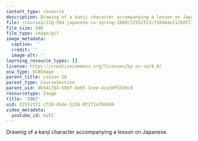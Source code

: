 ```yaml
---
content_type: resource
description: Drawing of a kanji character accompanying a lesson on Japanese.
file: /courses/21g-504-japanese-iv-spring-2009/22552f21cf28d64e11260f271a70d4d6_2867.gif
file_size: 490
file_type: image/gif
image_metadata:
  caption: ''
  credit: ''
  image-alt: ''
learning_resource_types: []
license: https://creativecommons.org/licenses/by-nc-sa/4.0/
ocw_type: OCWImage
parent_title: Lesson 18
parent_type: CourseSection
parent_uid: 8b541784-586f-4e65-3cee-4ca3df5330c8
resourcetype: Image
title: '2867'
uid: 22552f21-cf28-d64e-1126-0f271a70d4d6
video_metadata:
  youtube_id: null
---
```

Drawing of a kanji character accompanying a lesson on Japanese.